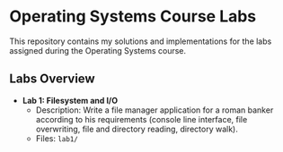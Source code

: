 # Operating Systems Course Labs

This repository contains my solutions and implementations for the labs assigned during the Operating Systems course.

## Labs Overview

- **Lab 1: Filesystem and I/O**
  - Description: Write a file manager application for a roman banker according to his requirements (console line interface, file overwriting, file and directory reading, directory walk).
  - Files: `lab1/`
